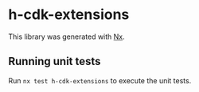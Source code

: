 # h-cdk-extensions

This library was generated with [Nx](https://nx.dev).

## Running unit tests

Run `nx test h-cdk-extensions` to execute the unit tests.
